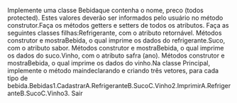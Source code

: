 Implemente  uma  classe Bebidaque  contenha o  nome, preco  (todos  protected).  Estes  valores deverão ser informados pelo usuário no método construtor.Faça os métodos getters e setters de todos os atributos. Faça as seguintes classes filhas:Refrigerante, com o atributo retornável. Métodos construtor e  mostraBebida, o qual imprime os dados do refrigerante.Suco, com o atributo sabor. Métodos construtor e  mostraBebida, o qual imprime os dados do suco.Vinho,  com  o  atributo  safra  (ano).  Métodos  construtor  e    mostraBebida,  o  qual  imprime  os dados do vinho.Na  classe  Principal,  implemente  o  método maindeclarando e  criando três vetores,  para  cada tipo de bebida.Bebidas1.CadastrarA.RefrigeranteB.SucoC.Vinho2.ImprimirA.RefrigeranteB.SucoC.Vinho3. Sair